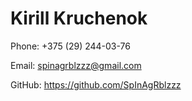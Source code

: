 # Kirill Kruchenok
Phone: +375 (29) 244-03-76

Email: spinagrblzzz@gmail.com

GitHub: https://github.com/SpInAgRblzzz